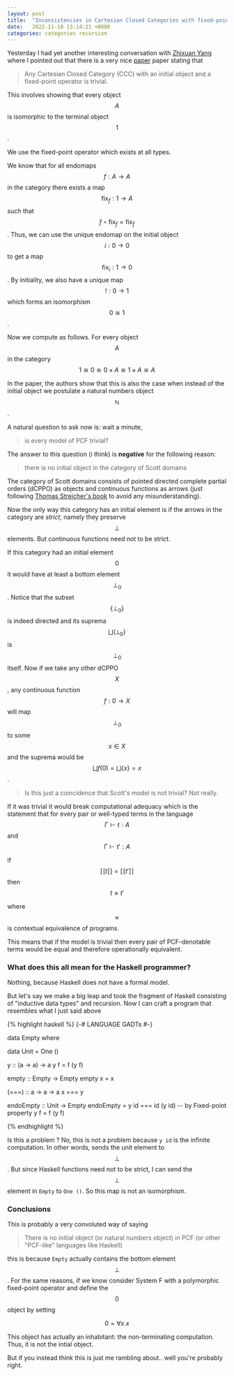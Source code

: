 ```yaml
---
layout: post
title:  "Inconsistencies in Cartesian Closed Categories with fixed-points" 
date:   2022-11-10 13:14:21 +0000
categories: categories recursion
---
```

Yesterday I had yet another interesting conversation with [Zhixuan
Yang](https://yangzhixuan.github.io) where I pointed out that there is a very
nice [paper](https://www.sciencedirect.com/science/article/pii/030439759090165E)
paper stating that 

> Any Cartesian Closed Category (CCC) with an initial object and a fixed-point operator is trivial. 

This involves showing that every object $$A$$ is isomorphic to the terminal object $$1$$. 

We use the fixed-point operator which exists at all types. 

We know that for all endomaps $$f : A \to A$$ in the category there exists a map
$$\text{fix}_{f} : 1 \to A$$ such that $$f \circ \text{fix}_{f} =
\text{fix}_{f}$$. Thus, we can use the unique endomap on the initial object $$i:
0 \to 0$$ to get a map $$\text{fix}_{i} : 1 \to 0$$. By initiality, we also have
a unique map $$! : 0 \to 1 $$ which forms an isomorphism $$0 \cong 1$$.

Now we compute as follows. For every object $$A$$ in the category  $$ 1 \cong 0
\cong 0 \times A \cong 1 \times A \cong A $$ 

In the paper, the authors show that this is also the case when instead of the
initial object we postulate a natural numbers object $$\mathbb{N}$$.

A natural question to ask now is: wait a minute, 

> is every model of PCF trivial? 

The answer to this question (i think) is **negative** for the following reason: 

> there is no initial object in the category of Scott domains

The category of Scott domains consists of pointed directed complete partial orders
(dCPPO) as objects and continuous functions as arrows (just following [Thomas Streicher's
book](https://www.amazon.co.uk/Domain-Theoretic-Foundations-Functional-Programming-Streicher/dp/9812701427) to avoid any misunderstanding).

Now the only way this category has an initial element is if the arrows in the
category are *strict*, namely they preserve $$\bot$$ elements. But continuous
functions need not to be strict. 

If this category had an initial element $$0$$ it would have at least a bottom
element $$\bot_0$$. Notice that the subset $$\{\bot_0\}$$ is indeed directed and
its suprema $$\bigsqcup \{\bot_0\}$$ is $$\bot_0$$ itself. Now if we take any
other dCPPO $$X$$, any continuous function $$f : 0 \to X$$ will map $$\bot_0$$
to some $$x \in X$$ and the suprema would be $$\bigsqcup f(0) = \bigsqcup \{x\} =
x$$. 

> Is this just a coincidence that Scott's model is not trivial? Not really. 

If it was trivial it would break computational adequacy which is the statement
that for every pair or well-typed terms in the language $$\Gamma \vdash t : A$$
and $$\Gamma \vdash t' : A$$

if $$[\![ t ]\!] = [\![ t' ]\!] $$ then $$t \approx t'$$

where $$\approx$$ is contextual equivalence of programs. 

This means that if the model is trivial then every pair of PCF-denotable terms
would be equal and therefore operationally equivalent. 

### What does this all mean for the Haskell programmer?

Nothing, because Haskell does not have a formal model.

But let's say we make a big leap and took the fragment of Haskell consisting of
"inductive data types" and recursion. Now I can craft a program that resembles
what I just said above

{% highlight haskell %}
{-# LANGUAGE GADTs #-}

data Empty where

data Unit = One ()

y :: (a -> a) -> a
y f = f (y f)

empty :: Empty -> Empty
empty x = x

(===) :: a -> a -> a
x === y

endoEmpty :: Unit -> Empty
endoEmpty = y id === id (y id) -- by Fixed-point property y f = f (y f)

{% endhighlight %}

Is this a problem ? No, this is not a problem because `y id` is the infinite
computation. In other words, sends the unit element to $$\bot$$. But since
Haskell functions need not to be strict, I can send the $$\bot$$ element in
`Empty` to `One ()`. So this map is not an isomorphism.

### Conclusions
This is probably a very convoluted way of saying 
> There is no initial object (or natural numbers object) in PCF (or other "PCF-like" languages like Haskell)

this is because `Empty` actually contains the bottom element $$\bot$$. 
For the same reasons, if we know consider System F with a polymorphic fixed-point operator and define the $$0$$ object by setting 

$$ 0 = \forall x . x$$ 

This object has actually an inhabitant: the non-terminating computation. Thus, it is not the intial object.   

But if you instead think this is just me rambling about.. well you're probably right. 
